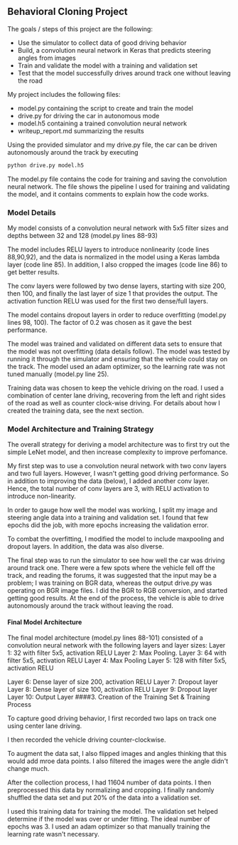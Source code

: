 ## Behavioral Cloning Project 

The goals / steps of this project are the following:
* Use the simulator to collect data of good driving behavior
* Build, a convolution neural network in Keras that predicts steering angles from images
* Train and validate the model with a training and validation set
* Test that the model successfully drives around track one without leaving the road




My project includes the following files:
* model.py containing the script to create and train the model
* drive.py for driving the car in autonomous mode
* model.h5 containing a trained convolution neural network 
* writeup_report.md summarizing the results

Using the provided simulator and my drive.py file, the car can be driven autonomously around the track by executing 
```sh
python drive.py model.h5
```


The model.py file contains the code for training and saving the convolution neural network. The file shows the pipeline I used for training and validating the model, and it contains comments to explain how the code works.

### Model Details

My model consists of a convolution neural network with 5x5 filter sizes and depths between 32 and 128 (model.py lines 88-93) 

The model includes RELU layers to introduce nonlinearity (code lines 88,90,92), and the data is normalized 
in the model using a Keras lambda layer (code line 85). In addition, I also cropped the images (code line 86) to get better results. 

The conv layers were followed by two dense layers, starting with size 200, then 100, and finally the last layer of size 1 that provides the output. The activation function RELU was used for the first two dense/full layers.

The model contains dropout layers in order to reduce overfitting (model.py lines 98, 100). The factor of 0.2 
was chosen as it gave the best performance.   

The model was trained and validated on different data sets to ensure that the model was not overfitting (data details follow). The model was tested by running it through the simulator and ensuring that the vehicle could stay on the track.
The model used an adam optimizer, so the learning rate was not tuned manually (model.py line 25).

Training data was chosen to keep the vehicle driving on the road. I used a combination of center lane driving, recovering from the left and right sides of the road as well as counter clock-wise driving. 
For details about how I created the training data, see the next section. 

### Model Architecture and Training Strategy

The overall strategy for deriving a model architecture was to first try out the simple LeNet model, and then increase complexity to improve perfomance. 

My first step was to use a convolution neural network with two conv layers and two full layers. However, I wasn't getting good driving performance. So in addition to improving the data (below), I added another conv layer.
Hence, the total number of conv layers are 3, with RELU activation to introduce non-linearity. 

In order to gauge how well the model was working, I split my image and steering angle data into a training and validation set. I found that few epochs did the job, with more epochs increasing the validation error. 

To combat the overfitting, I modified the model to include maxpooling and dropout layers. In addition, the data was also diverse. 

The final step was to run the simulator to see how well the car was driving around track one. There were a few spots where the vehicle fell off the track, and reading the forums, it was suggested that the input may be a problem; I was training on BGR data, whereas the output drive.py was operating on BGR image files. 
I did the BGR to RGB conversion, and started getting good results. 
At the end of the process, the vehicle is able to drive autonomously around the track without leaving the road.

#### Final Model Architecture

The final model architecture (model.py lines 88-101) consisted of a convolution neural network with the following layers and layer sizes:
Layer 1: 32 with filter 5x5, activation RELU
Layer 2: Max Pooling.
Layer 3: 64 with filter 5x5, activation RELU
Layer 4: Max Pooling
Layer 5: 128 with filter 5x5, activation RELU

Layer 6: Dense layer of size 200, activation RELU
Layer 7: Dropout layer
Layer 8: Dense layer of size 100, activation RELU
Layer 9: Dropout layer
Layer 10: Output Layer
####3. Creation of the Training Set & Training Process

To capture good driving behavior, I first recorded two laps on track one using center lane driving. 

I then recorded the vehicle driving counter-clockwise. 

To augment the data sat, I also flipped images and angles thinking that this would add mroe data points. 
I also filtered the images were the angle didn't change much. 

After the collection process, I had 11604 number of data points. 
I then preprocessed this data by normalizing and cropping. 
I finally randomly shuffled the data set and put 20% of the data into a validation set. 

I used this training data for training the model. The validation set helped determine if the model was over or under fitting. The ideal number of epochs was 3. I used an adam optimizer so that manually training the learning rate wasn't necessary.
